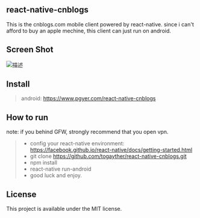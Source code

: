 ## react-native-cnblogs
This is the cnblogs.com mobile client powered by react-native. since i can't afford to buy an apple mechine, this client can just run on android.

## Screen Shot
![描述](http://123.56.135.166/cnblog/public/img/cnblogs.gif)

## Install
> android: https://www.pgyer.com/react-native-cnblogs

## How to run
note: if you behind GFW, strongly recommend that you open vpn.

>* config your react-native environment: https://facebook.github.io/react-native/docs/getting-started.html
>* git clone https://github.com/togayther/react-native-cnblogs.git
>* npm install
>* react-native run-android
>* good luck and enjoy.

## License
This project is available under the MIT license.

